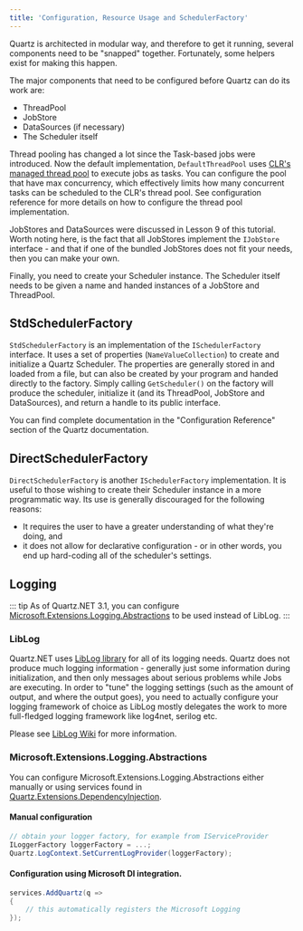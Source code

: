 ```yaml
---
title: 'Configuration, Resource Usage and SchedulerFactory'
---
```


Quartz is architected in modular way, and therefore to get it running, several components need to be "snapped" together. 
Fortunately, some helpers exist for making this happen.

The major components that need to be configured before Quartz can do its work are:

* ThreadPool
* JobStore
* DataSources (if necessary)
* The Scheduler itself

Thread pooling has changed a lot since the Task-based jobs were introduced. 
Now the default implementation, `DefaultThreadPool` uses [CLR's managed thread pool](https://docs.microsoft.com/en-us/dotnet/standard/threading/the-managed-thread-pool) to execute jobs as tasks.
You can configure the pool that have max concurrency, which effectively limits how many concurrent tasks can be scheduled to the CLR's thread pool.
See configuration reference for more details on how to configure the thread pool implementation. 

JobStores and DataSources were discussed in Lesson 9 of this tutorial. Worth noting here, is the fact that all JobStores 
implement the `IJobStore` interface - and that if one of the bundled JobStores does not fit your needs, then you can make your own.

Finally, you need to create your Scheduler instance. The Scheduler itself needs to be given a name and handed 
instances of a JobStore and ThreadPool.

## StdSchedulerFactory

`StdSchedulerFactory` is an implementation of the `ISchedulerFactory` interface. 
It uses a set of properties (`NameValueCollection`) to create and initialize a Quartz Scheduler. 
The properties are generally stored in and loaded from a file, but can also be created by your program and handed directly to the factory. 
Simply calling `GetScheduler()` on the factory will produce the scheduler, initialize it (and its ThreadPool, JobStore and DataSources), 
and return a handle to its public interface.

You can find complete documentation in the "Configuration Reference" section of the Quartz documentation.

## DirectSchedulerFactory

`DirectSchedulerFactory` is another `ISchedulerFactory` implementation. It is useful to those wishing to create their Scheduler 
instance in a more programmatic way. Its use is generally discouraged for the following reasons:
 
- It requires the user to have a greater understanding of what they're doing, and
- it does not allow for declarative configuration - or in other words, you end up hard-coding all of the scheduler's settings.

## Logging

::: tip
As of Quartz.NET 3.1, you can configure [Microsoft.Extensions.Logging.Abstractions](https://www.nuget.org/packages/Microsoft.Extensions.Logging.Abstractions/) to be used instead of LibLog. 
:::

### LibLog

Quartz.NET uses <a href="https://github.com/damianh/LibLog">LibLog library</a> for all of its logging needs. 
Quartz does not produce much logging information - generally just some information during initialization, and 
then only messages about serious problems while Jobs are executing. In order to "tune" the logging settings 
(such as the amount of output, and where the output goes), you need to actually configure your logging framework of choice as LibLog mostly delegates the work to
more full-fledged logging framework like log4net, serilog etc.

Please see <a href="https://github.com/damianh/LibLog/wiki">LibLog Wiki</a> for more information.

### Microsoft.Extensions.Logging.Abstractions

You can configure Microsoft.Extensions.Logging.Abstractions either manually or using services found in [Quartz.Extensions.DependencyInjection](https://www.nuget.org/packages/Quartz.Extensions.DependencyInjection).

#### Manual configuration
```csharp
// obtain your logger factory, for example from IServiceProvider
ILoggerFactory loggerFactory = ...;
Quartz.LogContext.SetCurrentLogProvider(loggerFactory);
```

#### Configuration using Microsoft DI integration.
```csharp
services.AddQuartz(q =>
{
    // this automatically registers the Microsoft Logging
});
```
